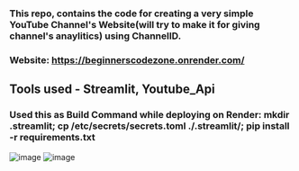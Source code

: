 ### This repo, contains the code for creating a very simple YouTube Channel's Website(will try to make it for giving channel's anaylitics) using ChannelID.

### Website: https://beginnerscodezone.onrender.com/

## Tools used - Streamlit, Youtube_Api 


### Used this as Build Command while deploying on Render: mkdir .streamlit; cp /etc/secrets/secrets.toml ./.streamlit/; pip install -r requirements.txt
![image](https://github.com/Ashwani132003/Streamlit_channel_website/assets/76273539/dac5d7e4-2fb6-4aa5-9978-9170b27bf647)
![image](https://github.com/Ashwani132003/Streamlit_channel_website/assets/76273539/3f3a176f-55ee-431d-b10e-ae3879ec2856)
